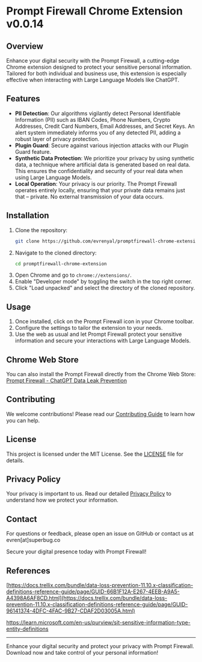 # Prompt Firewall Chrome Extension v0.0.14

## Overview

Enhance your digital security with the Prompt Firewall, a cutting-edge Chrome extension designed to protect your sensitive personal information. Tailored for both individual and business use, this extension is especially effective when interacting with Large Language Models like ChatGPT.

## Features

- **PII Detection**: Our algorithms vigilantly detect Personal Identifiable Information (PII) such as IBAN Codes, Phone Numbers, Crypto Addresses, Credit Card Numbers, Email Addresses, and Secret Keys. An alert system immediately informs you of any detected PII, adding a robust layer of privacy protection.
- **Plugin Guard**: Secure against various injection attacks with our Plugin Guard feature.
- **Synthetic Data Protection**: We prioritize your privacy by using synthetic data, a technique where artificial data is generated based on real data. This ensures the confidentiality and security of your real data when using Large Language Models.
- **Local Operation**: Your privacy is our priority. The Prompt Firewall operates entirely locally, ensuring that your private data remains just that – private. No external transmission of your data occurs.

## Installation

1. Clone the repository:
    ```bash
    git clone https://github.com/evrenyal/promptfirewall-chrome-extension.git
    ```
2. Navigate to the cloned directory:
    ```bash
    cd promptfirewall-chrome-extension
    ```
3. Open Chrome and go to `chrome://extensions/`.
4. Enable "Developer mode" by toggling the switch in the top right corner.
5. Click "Load unpacked" and select the directory of the cloned repository.

## Usage

1. Once installed, click on the Prompt Firewall icon in your Chrome toolbar.
2. Configure the settings to tailor the extension to your needs.
3. Use the web as usual and let Prompt Firewall protect your sensitive information and secure your interactions with Large Language Models.

## Chrome Web Store

You can also install the Prompt Firewall directly from the Chrome Web Store: [Prompt Firewall - ChatGPT Data Leak Prevention](https://chromewebstore.google.com/detail/prompt-firewall-chatgpt-d/kmhmhfalodpigohkmmafmaaonoemoejl)

## Contributing

We welcome contributions! Please read our [Contributing Guide](CONTRIBUTING.md) to learn how you can help.

## License

This project is licensed under the MIT License. See the [LICENSE](LICENSE) file for details.

## Privacy Policy

Your privacy is important to us. Read our detailed [Privacy Policy](https://promptfirewall.com/privacy-policy.html) to understand how we protect your information.

## Contact

For questions or feedback, please open an issue on GitHub or contact us at evren[at]superbug.co

Secure your digital presence today with Prompt Firewall!

## References

[https://docs.trellix.com/bundle/data-loss-prevention-11.10.x-classification-definitions-reference-guide/page/GUID-66B1F12A-E267-4EEB-A9A5-A4398A6AF8CD.html](https://docs.trellix.com/bundle/data-loss-prevention-11.10.x-classification-definitions-reference-guide/page/GUID-96141374-4DFC-4FAC-9B27-CDAF2D03005A.html)

[https://learn.microsoft.com/en-us/purview/sit-sensitive-information-type-entity-definitions ](https://learn.microsoft.com/en-us/purview/sit-sensitive-information-type-entity-definitions)

---

Enhance your digital security and protect your privacy with Prompt Firewall. Download now and take control of your personal information!
